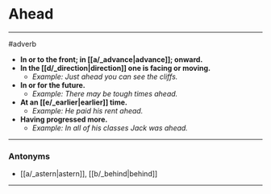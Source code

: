 # Ahead
---
#adverb
- **In or to the front; in [[a/_advance|advance]]; onward.**
- **In the [[d/_direction|direction]] one is facing or moving.**
	- _Example: Just ahead you can see the cliffs._
- **In or for the future.**
	- _Example: There may be tough times ahead._
- **At an [[e/_earlier|earlier]] time.**
	- _Example: He paid his rent ahead._
- **Having progressed more.**
	- _Example: In all of his classes Jack was ahead._
---
### Antonyms
- [[a/_astern|astern]], [[b/_behind|behind]]
---
